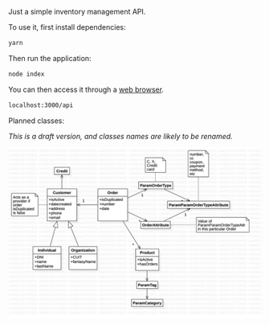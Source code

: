 Just a simple inventory management API.

To use it, first install dependencies:
```sh
yarn
```

Then run the application:
```sh
node index
```

You can then access it through a [web browser](localhost:3000/api).
```sh
localhost:3000/api
```

Planned classes:

*This is a draft version, and classes names are likely to be renamed.*

![Class diagram](classDiagram.png)
